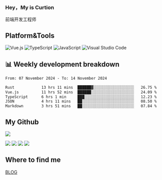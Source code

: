 ### Hey，My is Curtion
前端开发工程师
## Platform&Tools

![Vue.js](https://img.shields.io/badge/-Vue.js-4FC08D?style=flat-square&logo=Vue.js&logoColor=white)
![TypeScript](https://img.shields.io/badge/-TypeScript-007ACC?style=flat-square&logo=typescript&logoColor=white)
![JavaScript](https://img.shields.io/badge/-JavaScript-F7DF1E?style=flat-square&logo=javascript&logoColor=black)
![Visual Studio Code](https://img.shields.io/badge/-VSCode-007ACC?style=flat-square&logo=Visual-Studio-Code&logoColor=white)

## 📊 Weekly development breakdown

<!--START_SECTION:waka-->

```txt
From: 07 November 2024 - To: 14 November 2024

Rust            13 hrs 11 mins  ██████▓░░░░░░░░░░░░░░░░░░   26.75 %
Vue.js          11 hrs 52 mins  ██████░░░░░░░░░░░░░░░░░░░   24.09 %
TypeScript      6 hrs 1 min     ███░░░░░░░░░░░░░░░░░░░░░░   12.23 %
JSON            4 hrs 11 mins   ██░░░░░░░░░░░░░░░░░░░░░░░   08.50 %
Markdown        3 hrs 51 mins   ██░░░░░░░░░░░░░░░░░░░░░░░   07.84 %
```

<!--END_SECTION:waka-->

## My Github

![](http://github-profile-summary-cards.vercel.app/api/cards/profile-details?username=curtion&theme=nord_bright)

![](http://github-profile-summary-cards.vercel.app/api/cards/stats?username=curtion&theme=nord_bright)
![](http://github-profile-summary-cards.vercel.app/api/cards/productive-time?username=curtion&theme=nord_bright&utcOffset=8)
![](http://github-profile-summary-cards.vercel.app/api/cards/repos-per-language?username=curtion&theme=nord_bright)
![](http://github-profile-summary-cards.vercel.app/api/cards/most-commit-language?username=curtion&theme=nord_bright)

## Where to find me

[BLOG](https://blog.3gxk.net)
